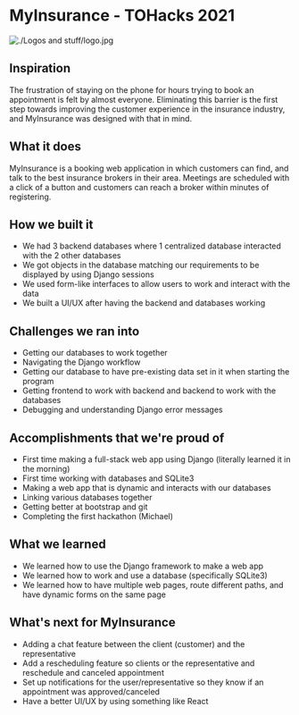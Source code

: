 # MyInsurance - TOHacks 2021

![./Logos and stuff/logo.jpg](Logo)

## Inspiration
The frustration of staying on the phone for hours trying to book an appointment is felt by almost everyone. Eliminating this barrier is the first step towards improving the customer experience in the insurance industry, and MyInsurance was designed with that in mind.

## What it does
MyInsurance is a booking web application in which customers can find, and talk to the best insurance brokers in their area. Meetings are scheduled with a click of a button and customers can reach a broker within minutes of registering.

## How we built it
- We had 3 backend databases where 1 centralized database interacted with the 2 other databases
- We got objects in the database matching our requirements to be displayed by using Django sessions
- We used form-like interfaces to allow users to work and interact with the data
- We built a UI/UX after having the backend and databases working

## Challenges we ran into
- Getting our databases to work together
- Navigating the Django workflow
- Getting our database to have pre-existing data set in it when starting the program
- Getting frontend to work with backend and backend to work with the databases
- Debugging and understanding Django error messages

## Accomplishments that we're proud of
- First time making a full-stack web app using Django (literally learned it in the morning)
- First time working with databases and SQLite3
- Making a web app that is dynamic and interacts with our databases
- Linking various databases together
- Getting better at bootstrap and git
- Completing the first hackathon (Michael)

## What we learned
- We learned how to use the Django framework to make a web app
- We learned how to work and use a database (specifically SQLite3)
- We learned how to have multiple web pages, route different paths, and have dynamic forms on the same page

## What's next for MyInsurance
- Adding a chat feature between the client (customer) and the representative
- Add a rescheduling feature so clients or the representative and reschedule and canceled appointment
- Set up notifications for the user/representative so they know if an appointment was approved/canceled
- Have a better UI/UX by using something like React

